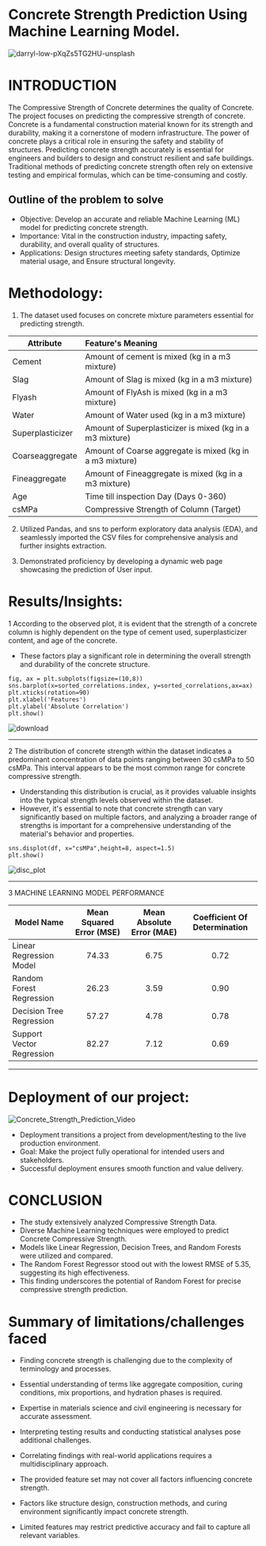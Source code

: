 # Concrete Strength Prediction Using Machine Learning Model.
![darryl-low-pXqZs5TG2HU-unsplash](https://github.com/Jaydeep1-Chotaliya/Concrete_Strength_Prediction/assets/129647680/1eea7415-cf06-418a-87aa-4cb0f7234d66)

# **INTRODUCTION**

The Compressive Strength of Concrete determines the quality of Concrete. The project focuses on predicting the compressive strength of concrete. Concrete is a fundamental construction material known for its strength and durability, making it a cornerstone of modern infrastructure. The power of concrete plays a critical role in ensuring the safety and stability of structures. Predicting concrete strength accurately is essential for engineers and builders to design and construct resilient and safe buildings. Traditional methods of predicting concrete strength often rely on extensive testing and empirical formulas, which can be time-consuming and costly.

## **Outline of the problem to solve** ##

* Objective: Develop an accurate and reliable Machine Learning (ML) model for predicting concrete strength.
* Importance: Vital in the construction industry, impacting safety, durability, and overall quality of structures.
* Applications: Design structures meeting safety standards, Optimize material usage, and Ensure structural longevity.

# **Methodology:** 

1. The dataset used focuses on concrete mixture parameters essential for predicting strength.

| **Attribute** | **Feature's Meaning** |
| ------------- | :--- |
| Cement  | Amount of cement is mixed (kg in a m3 mixture) |
| Slag  | Amount of Slag is mixed (kg in a m3 mixture) |
| Flyash  | Amount of FlyAsh is mixed (kg in a m3 mixture) |
| Water  | Amount of Water used (kg in a m3 mixture) |
| Superplasticizer  | Amount of Superplasticizer is mixed (kg in a m3 mixture) |
| Coarseaggregate  | Amount of Coarse aggregate is mixed (kg in a m3 mixture) |
| Fineaggregate  | Amount of Fineaggregate is mixed (kg in a m3 mixture) |
| Age  | Time till inspection Day (Days 0-360) |
| csMPa  | Compressive Strength of Column (Target) |

2. Utilized Pandas, and sns to perform exploratory data analysis (EDA), and seamlessly imported the CSV files for comprehensive analysis and further insights extraction.

3. Demonstrated proficiency by developing a dynamic web page showcasing the prediction of User input.

# **Results/Insights:** #

1 According to the observed plot, it is evident that the strength of a concrete column is highly dependent on the type of cement used, superplasticizer content, and age of the concrete.
* These factors play a significant role in determining the overall strength and durability of the concrete structure.

```
fig, ax = plt.subplots(figsize=(10,8))
sns.barplot(x=sorted_correlations.index, y=sorted_correlations,ax=ax)
plt.xticks(rotation=90)
plt.xlabel('Features')
plt.ylabel('Absolute Correlation')
plt.show()
```
![download](https://github.com/Jaydeep1-Chotaliya/Concrete_Strength_Prediction/assets/129647680/9c7f2621-7067-4728-8c72-3bfac3b0ac8e)

-----------------------------------------------------------------------------------------------------------------------------------------------------------------------------------------

2 The distribution of concrete strength within the dataset indicates a predominant concentration of data points ranging between 30 csMPa to 50 csMPa. This interval appears to be the most common range for concrete compressive strength.
* Understanding this distribution is crucial, as it provides valuable insights into the typical strength levels observed within the dataset.
* However, it's essential to note that concrete strength can vary significantly based on multiple factors, and analyzing a broader range of strengths is important for a comprehensive understanding of the material's behavior and properties.

```
sns.displot(df, x="csMPa",height=8, aspect=1.5)
plt.show()
```
![disc_plot](https://github.com/Jaydeep1-Chotaliya/Concrete_Strength_Prediction/assets/129647680/ecb01590-1436-4ac6-b362-63acad91e749)

-----------------------------------------------------------------------------------------------------------------------------------------------------------------------------------------

3 MACHINE LEARNING MODEL PERFORMANCE

| **Model Name** | **Mean Squared Error (MSE)** | **Mean Absolute Error (MAE)** | **Coefficient Of Determination** |
| ------------- | :---: | :---: | :---: |
| Linear Regression Model  | 74.33 | 6.75 | 0.72 |
| Random Forest Regression | 26.23 | 3.59 | 0.90 |
| Decision Tree Regression | 57.27 | 4.78 | 0.78 |
| Support Vector Regression | 82.27 | 7.12 | 0.69 |

-----------------------------------------------------------------------------------------------------------------------------------------------------------------------------------------

# **Deployment of our project:** #

![Concrete_Strength_Prediction_Video](https://github.com/Jaydeep1-Chotaliya/Concrete_Strength_Prediction/assets/129647680/6ada7331-db6a-4ab4-bc67-198ccd5af754)


* Deployment transitions a project from development/testing to the live production environment.
* Goal: Make the project fully operational for intended users and stakeholders.
* Successful deployment ensures smooth function and value delivery.

# **CONCLUSION**

* The study extensively analyzed Compressive Strength Data.
* Diverse Machine Learning techniques were employed to predict Concrete Compressive Strength.
* Models like Linear Regression, Decision Trees, and Random Forests were utilized and compared.
* The Random Forest Regressor stood out with the lowest RMSE of 5.35, suggesting its high effectiveness.
* This finding underscores the potential of Random Forest for precise compressive strength prediction.

# **Summary of limitations/challenges faced**

* Finding concrete strength is challenging due to the complexity of terminology and processes.

* Essential understanding of terms like aggregate composition, curing conditions, mix proportions, and hydration phases is required.

* Expertise in materials science and civil engineering is necessary for accurate assessment.

* Interpreting testing results and conducting statistical analyses pose additional challenges.

* Correlating findings with real-world applications requires a multidisciplinary approach.

* The provided feature set may not cover all factors influencing concrete strength.

* Factors like structure design, construction methods, and curing environment significantly impact concrete strength.

* Limited features may restrict predictive accuracy and fail to capture all relevant variables.





